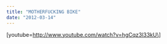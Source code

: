 ```yaml
---
title: "MOTHERFUCKING BIKE"
date: "2012-03-14"
---
```


\[youtube=http://www.youtube.com/watch?v=hgCqz3l33kU\]
